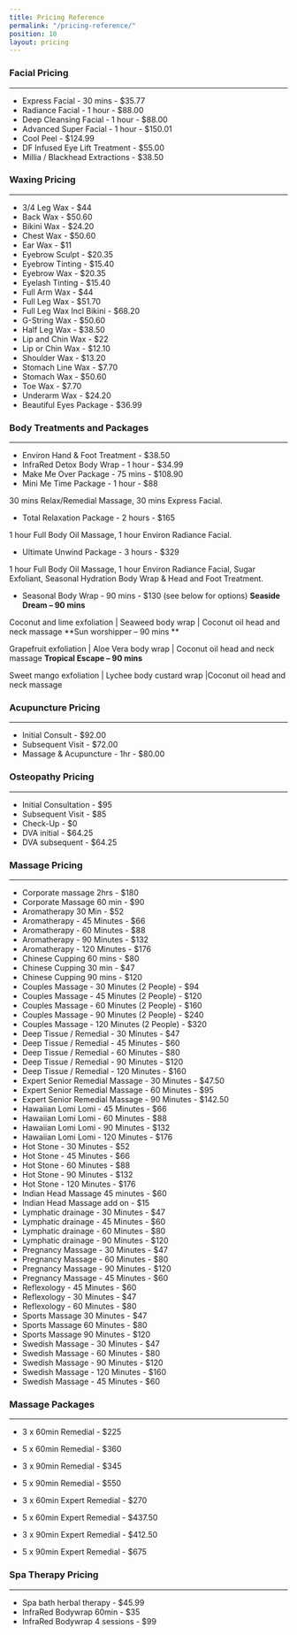 ```yaml
---
title: Pricing Reference
permalink: "/pricing-reference/"
position: 10
layout: pricing
---
```


### Facial Pricing

---

- Express Facial - 30 mins - $35.77
- Radiance Facial - 1 hour - $88.00
- Deep Cleansing Facial - 1 hour - $88.00
- Advanced Super Facial - 1 hour - $150.01
- Cool Peel - $124.99
- DF Infused Eye Lift Treatment - $55.00
- Millia / Blackhead Extractions - $38.50

### Waxing Pricing

---

- 3/4 Leg Wax - \$44
- Back Wax - \$50.60
- Bikini Wax - \$24.20
- Chest Wax - \$50.60
- Ear Wax - \$11
- Eyebrow Sculpt - \$20.35
- Eyebrow Tinting - \$15.40
- Eyebrow Wax - \$20.35
- Eyelash Tinting - \$15.40
- Full Arm Wax - \$44
- Full Leg Wax - \$51.70
- Full Leg Wax Incl Bikini - \$68.20
- G-String Wax - \$50.60
- Half Leg Wax - \$38.50
- Lip and Chin Wax - \$22
- Lip or Chin Wax - \$12.10
- Shoulder Wax - \$13.20
- Stomach Line Wax - \$7.70
- Stomach Wax - \$50.60
- Toe Wax - \$7.70
- Underarm Wax - \$24.20
- Beautiful Eyes Package - \$36.99

### Body Treatments and Packages

---

- Environ Hand & Foot Treatment - \$38.50
- InfraRed Detox Body Wrap - 1 hour - \$34.99
- Make Me Over Package - 75 mins - \$108.90
- Mini Me Time Package - 1 hour - \$88

30 mins Relax/Remedial Massage, 30 mins Express Facial.
- Total Relaxation Package - 2 hours - \$165

1 hour Full Body Oil Massage, 1 hour Environ Radiance Facial.
- Ultimate Unwind Package - 3 hours - \$329

 1 hour Full Body Oil Massage, 1 hour Environ Radiance Facial, Sugar Exfoliant, Seasonal Hydration Body Wrap & Head and Foot Treatment.

- Seasonal Body Wrap - 90 mins - \$130 (see below for options)
  **Seaside Dream – 90 mins**

Coconut and lime exfoliation | Seaweed body wrap | Coconut oil head and neck massage
  **Sun worshipper – 90 mins **

Grapefruit exfoliation | Aloe Vera body wrap | Coconut oil head and neck massage
  **Tropical Escape – 90 mins**

Sweet mango exfoliation | Lychee body custard wrap |Coconut oil head and neck massage

### Acupuncture Pricing

---

- Initial Consult - $92.00
- Subsequent Visit - $72.00
- Massage & Acupuncture - 1hr - $80.00

### Osteopathy Pricing

---

- Initial Consultation - \$95
- Subsequent Visit - \$85
- Check-Up - \$0
- DVA initial - \$64.25
- DVA subsequent - \$64.25

### Massage Pricing

---

- Corporate massage 2hrs - \$180
- Corporate Massage 60 min - \$90
- Aromatherapy 30 Min - \$52
- Aromatherapy - 45 Minutes - \$66
- Aromatherapy - 60 Minutes - \$88
- Aromatherapy - 90 Minutes - \$132
- Aromatherapy - 120 Minutes - \$176
- Chinese Cupping 60 mins - \$80
- Chinese Cupping 30 min - \$47
- Chinese Cupping 90 mins - \$120
- Couples Massage - 30 Minutes (2 People) - \$94
- Couples Massage - 45 Minutes (2 People) - \$120
- Couples Massage - 60 Minutes (2 People) - \$160
- Couples Massage - 90 Minutes (2 People) - \$240
- Couples Massage - 120 Minutes (2 People) - \$320
- Deep Tissue / Remedial - 30 Minutes - \$47
- Deep Tissue / Remedial - 45 Minutes - \$60
- Deep Tissue / Remedial - 60 Minutes - \$80
- Deep Tissue / Remedial - 90 Minutes - \$120
- Deep Tissue / Remedial - 120 Minutes - \$160
- Expert Senior Remedial Massage - 30 Minutes - \$47.50
- Expert Senior Remedial Massage - 60 Minutes - \$95
- Expert Senior Remedial Massage - 90 Minutes - \$142.50
- Hawaiian Lomi Lomi - 45 Minutes - \$66
- Hawaiian Lomi Lomi - 60 Minutes - \$88
- Hawaiian Lomi Lomi - 90 Minutes - \$132
- Hawaiian Lomi Lomi - 120 Minutes - \$176
- Hot Stone - 30 Minutes - \$52
- Hot Stone - 45 Minutes - \$66
- Hot Stone - 60 Minutes - \$88
- Hot Stone - 90 Minutes - \$132
- Hot Stone - 120 Minutes - \$176
- Indian Head Massage 45 minutes - \$60
- Indian Head Massage add on - \$15
- Lymphatic drainage - 30 Minutes - \$47
- Lymphatic drainage - 45 Minutes - \$60
- Lymphatic drainage - 60 Minutes - \$80
- Lymphatic drainage - 90 Minutes - \$120
- Pregnancy Massage - 30 Minutes - \$47
- Pregnancy Massage - 60 Minutes - \$80
- Pregnancy Massage - 90 Minutes - \$120
- Pregnancy Massage - 45 Minutes - \$60
- Reflexology - 45 Minutes - \$60
- Reflexology - 30 Minutes - \$47
- Reflexology - 60 Minutes - \$80
- Sports Massage 30 Minutes - \$47
- Sports Massage 60 Minutes - \$80
- Sports Massage 90 Minutes - \$120
- Swedish Massage - 30 Minutes - \$47
- Swedish Massage - 60 Minutes - \$80
- Swedish Massage - 90 Minutes - \$120
- Swedish Massage - 120 Minutes - \$160
- Swedish Massage - 45 Minutes - \$60

### Massage Packages

---

- 3 x 60min Remedial - \$225
- 5 x 60min Remedial - \$360
- 3 x 90min Remedial - \$345
- 5 x 90min Remedial - \$550

- 3 x 60min Expert Remedial - \$270
- 5 x 60min Expert Remedial - \$437.50
- 3 x 90min Expert Remedial - \$412.50
- 5 x 90min Expert Remedial - \$675

### Spa Therapy Pricing

---

- Spa bath herbal therapy - \$45.99
- InfraRed Bodywrap 60min - \$35
- InfraRed Bodywrap 4 sessions - \$99
